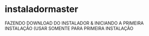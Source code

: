 # instaladormaster
FAZENDO DOWNLOAD DO INSTALADOR &amp; INICIANDO A PRIMEIRA INSTALAÇÃO (USAR SOMENTE PARA PRIMEIRA INSTALAÇÃO
